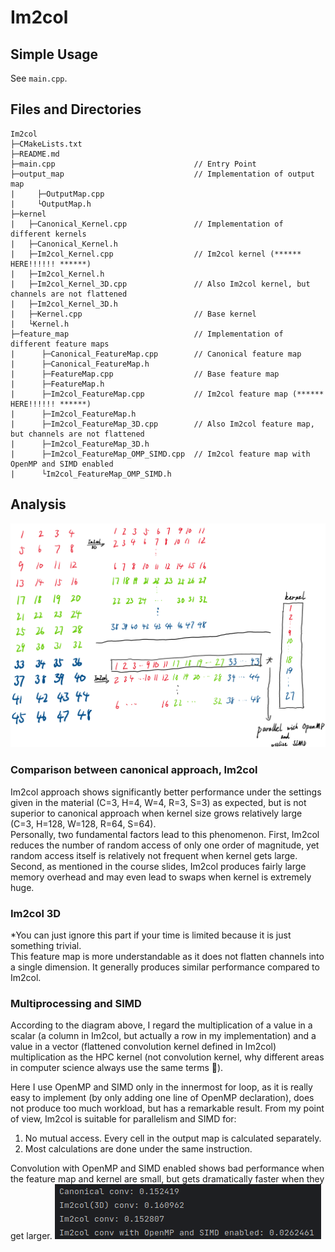 # Im2col

## Simple Usage
See `main.cpp`.

## Files and Directories
```
Im2col
├─CMakeLists.txt
├─README.md
├─main.cpp                               // Entry Point
├─output_map                             // Implementation of output map
|     ├─OutputMap.cpp
|     └OutputMap.h
├─kernel
|   ├─Canonical_Kernel.cpp               // Implementation of different kernels
|   ├─Canonical_Kernel.h
|   ├─Im2col_Kernel.cpp                  // Im2col kernel (****** HERE!!!!!! ******)
|   ├─Im2col_Kernel.h
|   ├─Im2col_Kernel_3D.cpp               // Also Im2col kernel, but channels are not flattened
|   ├─Im2col_Kernel_3D.h
|   ├─Kernel.cpp                         // Base kernel
|   └Kernel.h
├─feature_map                            // Implementation of different feature maps
|      ├─Canonical_FeatureMap.cpp        // Canonical feature map
|      ├─Canonical_FeatureMap.h
|      ├─FeatureMap.cpp                  // Base feature map
|      ├─FeatureMap.h
|      ├─Im2col_FeatureMap.cpp           // Im2col feature map (****** HERE!!!!!! ******)
|      ├─Im2col_FeatureMap.h
|      ├─Im2col_FeatureMap_3D.cpp        // Also Im2col feature map, but channels are not flattened
|      ├─Im2col_FeatureMap_3D.h
|      ├─Im2col_FeatureMap_OMP_SIMD.cpp  // Im2col feature map with OpenMP and SIMD enabled
|      └Im2col_FeatureMap_OMP_SIMD.h
```
## Analysis
![analysis.png](img/analysis.png)
### Comparison between canonical approach, Im2col
Im2col approach shows significantly better performance under the settings given in the material 
(C=3, H=4, W=4, R=3, S=3) as expected, but is not superior to canonical approach when kernel size 
grows relatively large (C=3, H=128, W=128, R=64, S=64).  
Personally, two fundamental factors lead to this phenomenon. First, Im2col reduces the number of random access 
of only one order of magnitude, yet random access itself is relatively not frequent when kernel gets large. 
Second, as mentioned in the course slides, Im2col produces fairly large memory overhead and may even lead to swaps 
when kernel is extremely huge.

### Im2col 3D
*You can just ignore this part if your time is limited because it is just something trivial.  
This feature map is more understandable as it does not flatten channels into a single dimension. It generally produces 
similar performance compared to Im2col. 

### Multiprocessing and SIMD
According to the diagram above, I regard the multiplication of a value in 
a scalar (a column in Im2col, but actually a row in my implementation) and a value in
a vector (flattened convolution kernel defined in Im2col) multiplication 
as the HPC kernel (not convolution kernel, why different areas in computer science always use the same terms 🥲).

Here I use OpenMP and SIMD only in the innermost for loop, as it is really easy to implement (by only adding one line 
of OpenMP declaration), does not produce too much workload, but has a remarkable result. From my point of view, Im2col 
is suitable for parallelism and SIMD for:  
1. No mutual access. Every cell in the output map is calculated separately.
2. Most calculations are done under the same instruction.

Convolution with OpenMP and SIMD enabled shows bad performance when the feature map and kernel are small, 
but gets dramatically faster when they get larger.
![result.png](img/result.png)